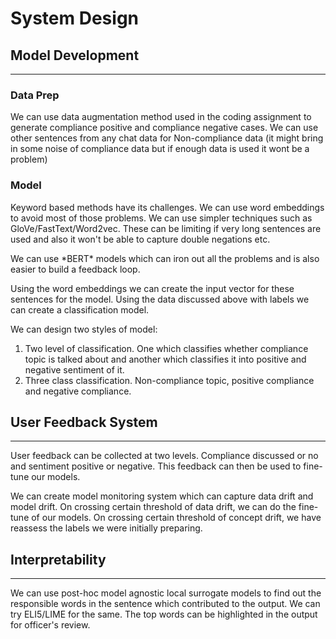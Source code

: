# System Design

## Model Development
---

### Data Prep 
We can use data augmentation method used in the coding assignment to generate compliance positive and compliance negative cases. We can use other sentences from any chat data for Non-compliance data (it might bring in some noise of compliance data but if enough data is used it wont be a problem)
### Model
Keyword based methods have its challenges. We can use word embeddings to avoid most of those problems. We can use simpler techniques such as GloVe/FastText/Word2vec. These can be limiting if very long sentences are used and also it won't be able to capture double negations etc. 

We can use \*BERT\* models which can iron out all the problems and is also easier to build a feedback loop. 

Using the word embeddings we can create the input vector for these sentences for the model. Using the data discussed above with labels we can create a classification model.

We can design two styles of model: 
1. Two level of classification. One which classifies whether compliance topic is talked about and another which classifies it into positive and negative sentiment of it. 
2. Three class classification. Non-compliance topic, positive compliance and negative compliance. 

## User Feedback System
---
User feedback can be collected at two levels. Compliance discussed or no and sentiment positive or negative. 
This feedback can then be used to fine-tune our models. 

We can create model monitoring system which can capture data drift and model drift. 
On crossing certain threshold of data drift, we can do the fine-tune of our models. 
On crossing certain threshold of concept drift, we have reassess the labels we were initially preparing. 

## Interpretability 
---
We can use post-hoc model agnostic local surrogate models to find out the responsible words in the sentence which contributed to the output. We can try ELI5/LIME for the same. The top words can be highlighted in the output for officer's review. 